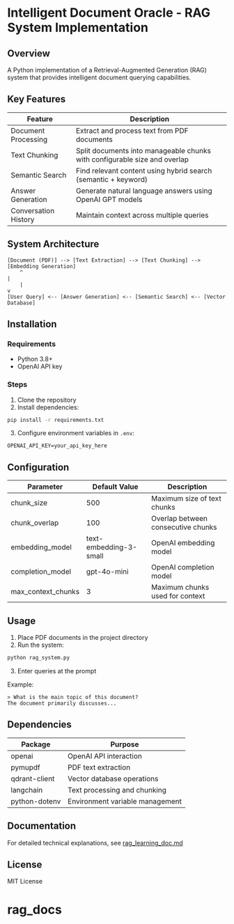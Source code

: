 # Intelligent Document Oracle - RAG System Implementation

## Overview
A Python implementation of a Retrieval-Augmented Generation (RAG) system that provides intelligent document querying capabilities.

## Key Features

| Feature | Description |
|---------|-------------|
| Document Processing | Extract and process text from PDF documents |
| Text Chunking | Split documents into manageable chunks with configurable size and overlap |
| Semantic Search | Find relevant content using hybrid search (semantic + keyword) |
| Answer Generation | Generate natural language answers using OpenAI GPT models |
| Conversation History | Maintain context across multiple queries |

## System Architecture

```
[Document (PDF)] --> [Text Extraction] --> [Text Chunking] --> [Embedding Generation]
    ^                                                                 |
    |                                                                 v
[User Query] <-- [Answer Generation] <-- [Semantic Search] <-- [Vector Database]
```

## Installation

### Requirements
- Python 3.8+
- OpenAI API key

### Steps
1. Clone the repository
2. Install dependencies:
```bash
pip install -r requirements.txt
```
3. Configure environment variables in `.env`:
```env
OPENAI_API_KEY=your_api_key_here
```

## Configuration

| Parameter | Default Value | Description |
|-----------|---------------|-------------|
| chunk_size | 500 | Maximum size of text chunks |
| chunk_overlap | 100 | Overlap between consecutive chunks |
| embedding_model | text-embedding-3-small | OpenAI embedding model |
| completion_model | gpt-4o-mini | OpenAI completion model |
| max_context_chunks | 3 | Maximum chunks used for context |

## Usage

1. Place PDF documents in the project directory
2. Run the system:
```bash
python rag_system.py
```
3. Enter queries at the prompt

Example:
```
> What is the main topic of this document?
The document primarily discusses...
```

## Dependencies

| Package | Purpose |
|---------|---------|
| openai | OpenAI API interaction |
| pymupdf | PDF text extraction |
| qdrant-client | Vector database operations |
| langchain | Text processing and chunking |
| python-dotenv | Environment variable management |

## Documentation
For detailed technical explanations, see [rag_learning_doc.md](rag_learning_doc.md)

## License
MIT License
# rag_docs
